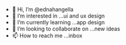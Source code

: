- 👋 Hi, I’m @ednahangella
- 👀 I’m interested in ...ui and ux design
- 🌱 I’m currently learning ...app design
- 💞️ I’m looking to collaborate on ...new ideas
- 📫 How to reach me ...inbox

<!---
ednahangella/ednahangella is a ✨ special ✨ repository because its `README.md` (this file) appears on your GitHub profile.
You can click the Preview link to take a look at your changes.
--->
